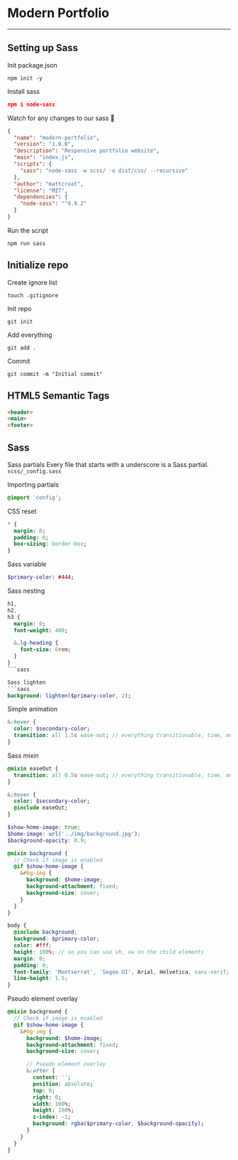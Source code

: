 # Modern Portfolio
---

## Setting up Sass

Init package.json
```shell
npm init -y
```

Install sass
```json
npm i node-sass
```

Watch for any changes to our sass 💁‍
```json
{
  "name": "modern-portfolio",
  "version": "1.0.0",
  "description": "Responsive portfolio website",
  "main": "index.js",
  "scripts": {
    "sass": "node-sass -w scss/ -o dist/css/ --recursive"
  },
  "author": "mattcroat",
  "license": "MIT",
  "dependencies": {
    "node-sass": "^4.9.2"
  }
}
```

Run the script
```shell
npm run sass
```

## Initialize repo

Create ignore list
```shell
touch .gitignore
```

Init repo
```shell
git init
```

Add everything
```shell
git add .
```

Commit
```shell
git commit -m "Initial commit"
```

## HTML5 Semantic Tags

```html
<header>
<main>
<footer>
```

## Sass

Sass partials
Every file that starts with a underscore is a Sass partial.
`scss/_config.sass`

Importing partials
```sass
@import 'config';
```

CSS reset
```sass
* {
  margin: 0;
  padding: 0;
  box-sizing: border-box;
}
```

Sass variable
```sass
$primary-color: #444;
```

Sass nesting
```sass
h1,
h2,
h3 {
  margin: 0;
  font-weight: 400;

  &.lg-heading {
    font-size: 6rem;
  }
}
```sass

Sass lighten
```sass
background: lighten($primary-color, 2);
```

Simple animation
```sass
&:hover {
  color: $secondary-color;
  transition: all 1.5s ease-out; // everything transitionable, time, motion
}
```

Sass mixin
```sass
@mixin easeOut {
  transition: all 0.5s ease-out; // everything transitionable, time, motion
}

&:hover {
  color: $secondary-color;
  @include easeOut;
}
```

```scss
$show-home-image: true;
$home-image: url('../img/background.jpg');
$background-opacity: 0.9;

@mixin background {
  // Check if image is enabled
  @if $show-home-image {
    &#bg-img {
      background: $home-image;
      background-attachment: fixed;
      background-size: cover;
    }
  }
}

body {
  @include background;
  background: $primary-color;
  color: #fff;
  height: 100%; // so you can use vh, vw on the child elements
  margin: 0;
  padding: 0;
  font-family: 'Montserrat', 'Segoe UI', Arial, Helvetica, sans-serif;
  line-height: 1.5;
}
```

Pseudo element overlay
```sass
@mixin background {
  // Check if image is enabled
  @if $show-home-image {
    &#bg-img {
      background: $home-image;
      background-attachment: fixed;
      background-size: cover;

      // Pseudo element overlay
      &:after {
        content: '';
        position: absolute;
        top: 0;
        right: 0;
        width: 100%;
        height: 100%;
        z-index: -1;
        background: rgba($primary-color, $background-opacity);
      }
    }
  }
}
```